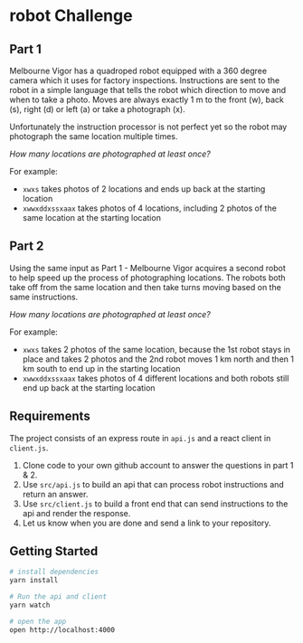 # robot Challenge


## Part 1

Melbourne Vigor has a quadroped robot equipped with a 360 degree camera which it uses for factory inspections. Instructions are sent to the robot in a simple language that tells the robot which direction to move and when to take a photo. Moves are always exactly 1 m to the front (w), back (s), right (d) or left (a) or take a photograph (x).

Unfortunately the instruction processor is not perfect yet so the robot may photograph the same location multiple times.

_How many locations are photographed at least once?_

For example:
- `xwxs` takes photos of 2 locations and ends up back at the starting location
- `xwwxddxssxaax` takes photos of 4 locations, including 2 photos of the same location at the starting location

## Part 2
Using the same input as Part 1 - Melbourne Vigor acquires a second robot to help speed up the process of photographing locations. The robots both take off from the same location and then take turns moving based on the same instructions.

_How many locations are photographed at least once?_

For example:
- `xwxs` takes 2 photos of the same location, because the 1st robot stays in place and takes 2 photos and the 2nd robot moves 1 km north and then 1 km south to end up in the starting location
- `xwwxddxssxaax` takes photos of 4 different locations and both robots still end up back at the starting location


## Requirements
The project consists of an express route in `api.js` and a react client in `client.js`.

1. Clone code to your own github account  to answer the questions in part 1 & 2.
2. Use `src/api.js` to build an api that can process robot instructions and return an answer.
3. Use `src/client.js` to build a front end that can send instructions to the api and render the response.
4. Let us know when you are done and send a link to your repository.
## Getting Started

```sh
# install dependencies
yarn install

# Run the api and client
yarn watch

# open the app
open http://localhost:4000
```
